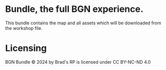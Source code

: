 # Bundle, the full BGN experience.
This bundle contains the map and all assets which will be downloaded from the workshop file.

# Licensing
  BGN Bundle © 2024 by Brad's RP is licensed under CC BY-NC-ND 4.0 
